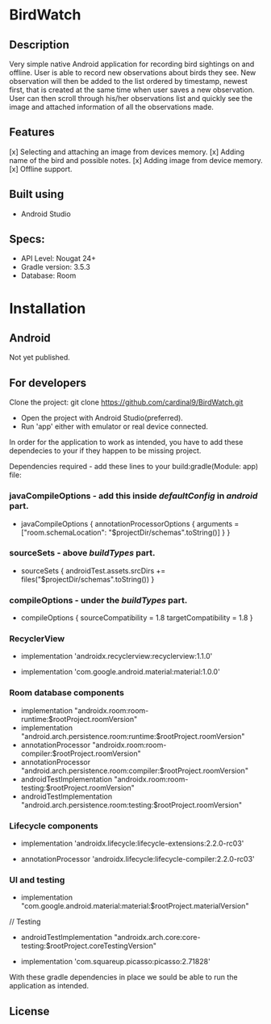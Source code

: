 # BirdWatch

## Description
Very simple native Android application for recording bird sightings on and offline.
User is able to record new observations about birds they see. New observation will then be added to the list ordered by timestamp, newest first, that is created at the same time when user saves a new observation. User can then scroll through his/her observations list and quickly see the image and attached information of all the observations made.

## Features

  [x] Selecting and attaching an image from devices memory.
  [x] Adding name of the bird and possible notes.
  [x] Adding image from device memory.
  [x] Offline support.

## Built using

  - Android Studio

## Specs:

  - API Level: Nougat 24+
  - Gradle version: 3.5.3
  - Database: Room
  
# Installation

## Android
  Not yet published.
  
## For developers

Clone the project:
  git clone https://github.com/cardinal9/BirdWatch.git
  
  - Open the project with Android Studio(preferred).
  - Run 'app' either with emulator or real device connected.

In order for the application to work as intended, you have to add these dependecies to your if they happen to be missing project.

Dependencies required - add these lines to your build:gradle(Module: app) file:

### javaCompileOptions - add this inside *defaultConfig* in *android* part.
 - javaCompileOptions {
            annotationProcessorOptions {
                arguments = ["room.schemaLocation":
                                     "$projectDir/schemas".toString()]
            }
        }
        
### sourceSets - above *buildTypes* part.

- sourceSets {
        androidTest.assets.srcDirs +=
                files("$projectDir/schemas".toString())
    }
    
### compileOptions - under the *buildTypes* part.

  - compileOptions {
        sourceCompatibility = 1.8
        targetCompatibility = 1.8
    }

### RecyclerView
  - implementation 'androidx.recyclerview:recyclerview:1.1.0'
  
  - implementation 'com.google.android.material:material:1.0.0'
    
### Room database components
  - implementation "androidx.room:room-runtime:$rootProject.roomVersion"
  - implementation "android.arch.persistence.room:runtime:$rootProject.roomVersion"
  - annotationProcessor "androidx.room:room-compiler:$rootProject.roomVersion"
  - annotationProcessor "android.arch.persistence.room:compiler:$rootProject.roomVersion"
  - androidTestImplementation "androidx.room:room-testing:$rootProject.roomVersion"
  - androidTestImplementation "android.arch.persistence.room:testing:$rootProject.roomVersion"
    
### Lifecycle components
  - implementation 'androidx.lifecycle:lifecycle-extensions:2.2.0-rc03'
  
  - annotationProcessor 'androidx.lifecycle:lifecycle-compiler:2.2.0-rc03'
    
### UI and testing
  - implementation "com.google.android.material:material:$rootProject.materialVersion"

// Testing
  - androidTestImplementation "androidx.arch.core:core-testing:$rootProject.coreTestingVersion"

  - implementation 'com.squareup.picasso:picasso:2.71828'
    
With these gradle dependencies in place we sould be able to run the application as intended.


## License

